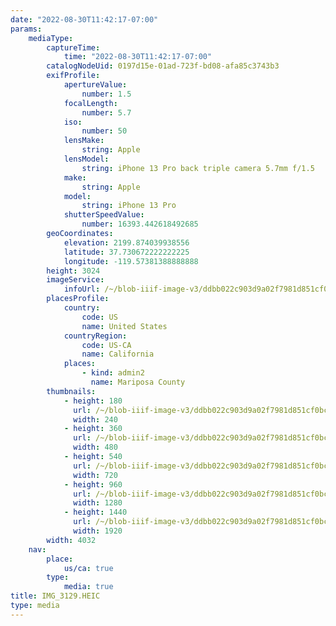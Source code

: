 ```yaml
---
date: "2022-08-30T11:42:17-07:00"
params:
    mediaType:
        captureTime:
            time: "2022-08-30T11:42:17-07:00"
        catalogNodeUid: 0197d15e-01ad-723f-bd08-afa85c3743b3
        exifProfile:
            apertureValue:
                number: 1.5
            focalLength:
                number: 5.7
            iso:
                number: 50
            lensMake:
                string: Apple
            lensModel:
                string: iPhone 13 Pro back triple camera 5.7mm f/1.5
            make:
                string: Apple
            model:
                string: iPhone 13 Pro
            shutterSpeedValue:
                number: 16393.442618492685
        geoCoordinates:
            elevation: 2199.874039938556
            latitude: 37.730672222222225
            longitude: -119.57381388888888
        height: 3024
        imageService:
            infoUrl: /~/blob-iiif-image-v3/ddbb022c903d9a02f7981d851cf0bc99820aedf054e6259320c39ec6f55f2619/info.json
        placesProfile:
            country:
                code: US
                name: United States
            countryRegion:
                code: US-CA
                name: California
            places:
                - kind: admin2
                  name: Mariposa County
        thumbnails:
            - height: 180
              url: /~/blob-iiif-image-v3/ddbb022c903d9a02f7981d851cf0bc99820aedf054e6259320c39ec6f55f2619/full/240%2C180/0/default.jpg
              width: 240
            - height: 360
              url: /~/blob-iiif-image-v3/ddbb022c903d9a02f7981d851cf0bc99820aedf054e6259320c39ec6f55f2619/full/480%2C360/0/default.jpg
              width: 480
            - height: 540
              url: /~/blob-iiif-image-v3/ddbb022c903d9a02f7981d851cf0bc99820aedf054e6259320c39ec6f55f2619/full/720%2C540/0/default.jpg
              width: 720
            - height: 960
              url: /~/blob-iiif-image-v3/ddbb022c903d9a02f7981d851cf0bc99820aedf054e6259320c39ec6f55f2619/full/1280%2C960/0/default.jpg
              width: 1280
            - height: 1440
              url: /~/blob-iiif-image-v3/ddbb022c903d9a02f7981d851cf0bc99820aedf054e6259320c39ec6f55f2619/full/1920%2C1440/0/default.jpg
              width: 1920
        width: 4032
    nav:
        place:
            us/ca: true
        type:
            media: true
title: IMG_3129.HEIC
type: media
---
```

